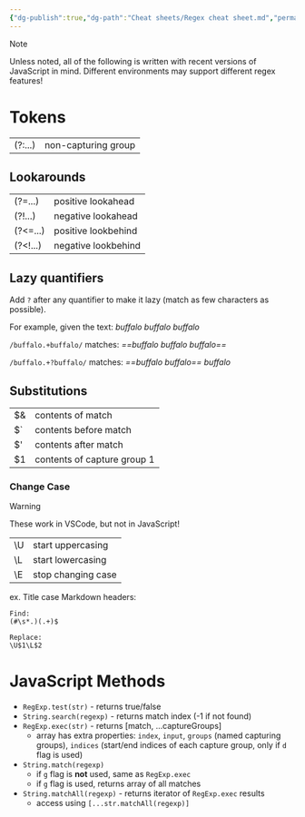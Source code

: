 ```yaml
---
{"dg-publish":true,"dg-path":"Cheat sheets/Regex cheat sheet.md","permalink":"/cheat-sheets/regex-cheat-sheet/","created":"","updated":""}
---
```



> [!note]
> Unless noted, all of the following is written with recent versions of JavaScript in mind. Different environments may support different regex features!

# Tokens

|         |                     |
| ------- | ------------------- |
| (?:...) | non-capturing group |

## Lookarounds

|          |                     |
| -------- | ------------------- |
| (?=...)  | positive lookahead  |
| (?!...)  | negative lookahead  |
| (?<=...) | positive lookbehind |
| (?<!...) | negative lookbehind |

## Lazy quantifiers

Add `?` after any quantifier to make it lazy (match as few characters as possible).

For example, given the text: *buffalo buffalo buffalo*

`/buffalo.+buffalo/` matches: *==buffalo buffalo buffalo==*

`/buffalo.+?buffalo/` matches: *==buffalo buffalo== buffalo*

## Substitutions

|     |                             |
| --- | --------------------------- |
| $&  | contents of match           |
| $\` | contents before match       |
| $'  | contents after match        |
| $1  | contents of capture group 1 |

### Change Case

> [!warning]
> These work in VSCode, but not in JavaScript!

|     |                    |
| --- | ------------------ |
| \\U | start uppercasing  |
| \\L | start lowercasing  |
| \\E | stop changing case |

ex. Title case Markdown headers:

```regex
Find:
(#\s*.)(.+)$

Replace:
\U$1\L$2
```

# JavaScript Methods

- `RegExp.test(str)` - returns true/false
- `String.search(regexp)` - returns match index (-1 if not found)
- `RegExp.exec(str)` - returns [match, ...captureGroups]
    - array has extra properties: `index`, `input`, `groups` (named capturing groups), `indices` (start/end indices of each capture group, only if `d` flag is used)
- `String.match(regexp)`
    - if `g` flag is **not** used, same as `RegExp.exec`
    - if `g` flag is used, returns array of all matches
- `String.matchAll(regexp)` - returns iterator of `RegExp.exec` results
    - access using `[...str.matchAll(regexp)]`
